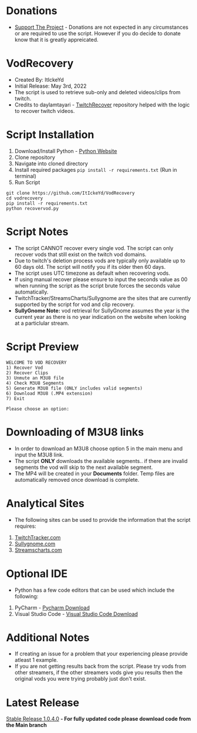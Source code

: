 
# Donations
* <a href="https://paypal.me/VodRecovery" class="button">Support The Project</a> - Donations are not expected in any circumstances or are required to use the script. However if you do decide to donate know that it is greatly appreicated.


# VodRecovery
* Created By: ItIckeYd
* Initial Release: May 3rd, 2022
* The script is used to retrieve sub-only and deleted videos/clips from twitch.
* Credits to daylamtayari - [TwitchRecover](https://github.com/TwitchRecover/TwitchRecover) repository helped with the logic to recover twitch videos.

# Script Installation
1. Download/Install Python - [Python Website](https://www.python.org/downloads/)
2. Clone repository
3. Navigate into cloned directory
4. Install required packages ``` pip install -r requirements.txt ``` (Run in terminal)
5. Run Script

```
git clone https://github.com/ItIckeYd/VodRecovery
cd vodrecovery
pip install -r requirements.txt
python recovervod.py
```

# Script Notes
* The script CANNOT recover every single vod. The script can only recover vods that still exist on the twitch vod domains.
* Due to twitch's deletion process vods are typically only available up to 60 days old. The script will notify you if its older then 60 days.
* The script uses UTC timezone as default when recovering vods.
* If using manual recover please ensure to input the seconds value as 00 when running the script as the script brute forces the seconds value automatically.
* TwitchTracker/StreamsCharts/Sullygnome are the sites that are currently supported by the script for vod and clip recovery.
* **SullyGnome Note:**  vod retrieval for SullyGnome assumes the year is the current year as there is no year indication on the website when looking at a particlular stream.

# Script Preview
```
WELCOME TO VOD RECOVERY
1) Recover Vod
2) Recover Clips
3) Unmute an M3U8 file
4) Check M3U8 Segments
5) Generate M3U8 file (ONLY includes valid segments)
6) Download M3U8 (.MP4 extension)
7) Exit

Please choose an option:
```

# Downloading of M3U8 links
* In order to download an M3U8 choose option 5 in the main menu and input the M3U8 link.
* The script **ONLY** downloads the available segments.. if there are invalid segments the vod will skip to the next available segment.
* The MP4 will be created in your **Documents** folder. Temp files are automatically removed once download is complete.

# Analytical Sites
* The following sites can be used to provide the information that the script requires:
1. [TwitchTracker.com](https://twitchtracker.com/)
2. [Sullygnome.com](https://sullygnome.com/)
3. [Streamscharts.com](https://streamscharts.com/)

# Optional IDE
* Python has a few code editors that can be used which include the following:
1. PyCharm - [Pycharm Download](https://www.jetbrains.com/pycharm/download/#section=windows)
2. Visual Studio Code - [Visual Studio Code Download](https://code.visualstudio.com/)

# Additional Notes
* If creating an issue for a problem that your experiencing please provide atleast 1 example.
* If you are not getting results back from the script. Please try vods from other streamers, if the other streamers vods give you results then the original vods you were trying probably just don't exist. 


# Latest Release
[Stable Release 1.0.4.0](https://github.com/ItIckeYd/VodRecovery/releases/tag/1.0.4.0-Full-Release)
**- For fully updated code please download code from the **Main** branch** 

